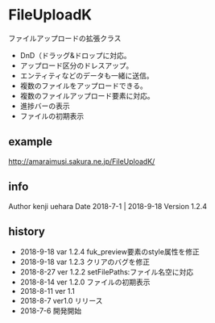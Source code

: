 # FileUploadK
ファイルアップロードの拡張クラス

- DnD（ドラッグ&ドロップに対応。
- アップロード区分のドレスアップ。
- エンティティなどのデータも一緒に送信。
- 複数のファイルをアップロードできる。
- 複数のファイルアップロード要素に対応。
- 進捗バーの表示
- ファイルの初期表示


## example
http://amaraimusi.sakura.ne.jp/FileUploadK/

## info
Author kenji uehara
Date 2018-7-1 | 2018-9-18
Version 1.2.4

## history
- 2018-9-18 var 1.2.4 fuk_preview要素のstyle属性を修正
- 2018-9-18 var 1.2.3 クリアのバグを修正
- 2018-8-27 ver 1.2.2 setFilePaths:ファイル名空に対応
- 2018-8-14 ver 1.2.0 ファイルの初期表示
- 2018-8-11 ver 1.1
- 2018-8-7 ver1.0 リリース
- 2018-7-6 開発開始

